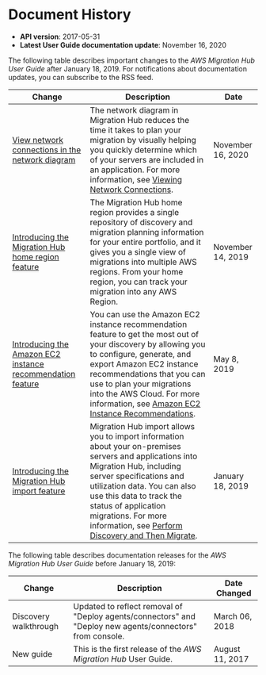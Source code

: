 # Document History<a name="document-history"></a>
+ **API version**: 2017\-05\-31
+ **Latest User Guide documentation update**: November 16, 2020

The following table describes important changes to the *AWS Migration Hub User Guide* after January 18, 2019\. For notifications about documentation updates, you can subscribe to the RSS feed\.

| Change | Description | Date | 
| --- |--- |--- |
| [View network connections in the network diagram](#document-history) | The network diagram in Migration Hub reduces the time it takes to plan your migration by visually helping you quickly determine which of your servers are included in an application\. For more information, see [Viewing Network Connections](https://docs.aws.amazon.com/migrationhub/latest/ug/network-diagram.html)\. | November 16, 2020 | 
| [Introducing the Migration Hub home region feature](#document-history) | The Migration Hub home region provides a single repository of discovery and migration planning information for your entire portfolio, and it gives you a single view of migrations into multiple AWS regions\. From your home region, you can track your migration into any AWS Region\.  | November 14, 2019 | 
| [Introducing the Amazon EC2 instance recommendation feature](#document-history) | You can use the Amazon EC2 instance recommendation feature to get the most out of your discovery by allowing you to configure, generate, and export Amazon EC2 instance recommendations that you can use to plan your migrations into the AWS Cloud\. For more information, see [Amazon EC2 Instance Recommendations](https://docs.aws.amazon.com/migrationhub/latest/ug/ec2-recommendations.html)\. | May 8, 2019 | 
| [Introducing the Migration Hub import feature](#document-history) | Migration Hub import allows you to import information about your on\-premises servers and applications into Migration Hub, including server specifications and utilization data\. You can also use this data to track the status of application migrations\. For more information, see [Perform Discovery and Then Migrate](https://docs.aws.amazon.com/migrationhub/latest/ug/gs-new-user-discovery.html)\. | January 18, 2019 | 

The following table describes documentation releases for the *AWS Migration Hub User Guide* before January 18, 2019:


| Change | Description | Date Changed | 
| --- | --- | --- | 
|  Discovery walkthrough  |  Updated to reflect removal of "Deploy agents/connectors" and "Deploy new agents/connectors" from console\.  |  March 06, 2018  | 
|  New guide  |  This is the first release of the *AWS Migration Hub* User Guide\.  |  August 11, 2017  | 